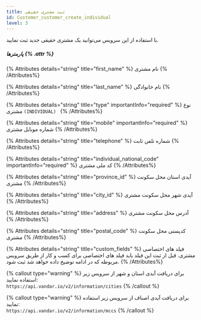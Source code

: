 ```yaml
---
title: ثبت مشتری حقیقی 
id: Customer_customer_create_individual
level: 3
---
```


با استفاده از این سرویس می‌توانید یک مشتری حقیقی جدید ثبت نمایید.

##### پارمترها {% .attr %}

 {% Attributes details="string" title="first_name"  %}
   نام مشتری
  {% /Attributes%}

 {% Attributes details="string" title="last_name" %}
    نام خانوادگی
  {% /Attributes%}

 {% Attributes details="string" title="type" importantInfo="required" %}
  نوع مشتری `(INDIVIDUAL) `
  {% /Attributes%}

 {% Attributes details="string" title="mobile" importantInfo="required"  %}
 شماره موبایل مشتری
  {% /Attributes%}

 {% Attributes details="string" title="telephone" %}
 شماره تلفن ثابت
  {% /Attributes%}

 {% Attributes details="string" title="individual_national_code" importantInfo="required" %}
  کد ملی مشتری 
  {% /Attributes%}

 {% Attributes details="string" title="province_id" %}
 آیدی استان محل سکونت مشتری
  {% /Attributes%}

 {% Attributes details="string" title="city_id" %}
 آیدی شهر محل سکونت مشتری
  {% /Attributes%}

 {% Attributes details="string" title="address" %}
 آدرس محل سکونت مشتری
  {% /Attributes%}
  
 {% Attributes details="string" title="postal_code" %}
 کدپستی محل سکونت مشتری
  {% /Attributes%}
  
 {% Attributes details="string" title="custom_fields" %}
 فیلد های اختصاصی مشتری. قبل از ثبت این فیلد باید فیلد های اختصاصی برای کسب و کار از طریق سرویس مربوطه که در ادامه توضیح داده خواهد شد ثبت شود.
  {% /Attributes%}
  


{% callout type="warning" %}
برای دریافت آیدی استان و شهر از سرویس زیر استفاده نمایید:\
`https://api.vandar.io/v2/information/cities`
{% /callout %}

{% callout type="warning" %}
برای دریافت آیدی اصناف از سرویس زیر استفاده نمایید:\
`https://api.vandar.io/v2/information/mccs`
{% /callout %}